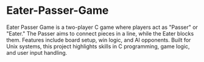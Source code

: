 # Eater-Passer-Game
Eater Passer Game is a two-player C game where players act as "Passer" or "Eater." The Passer aims to connect pieces in a line, while the Eater blocks them. Features include board setup, win logic, and AI opponents. Built for Unix systems, this project highlights skills in C programming, game logic, and user input handling.
